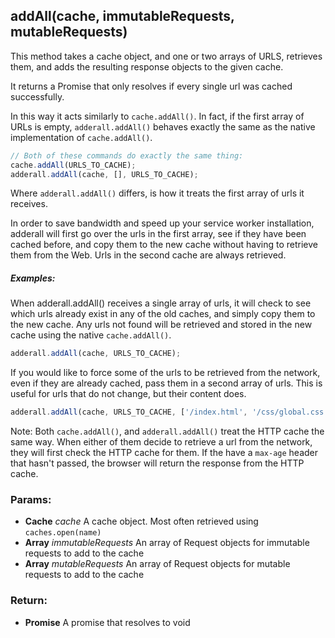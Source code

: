 

<!-- Start src/cache.adderall.js -->

<!--
 cache.adderall()
 version : 1.0.0
 author  : Tal Ater @TalAter
 license : MIT
 https://github.com/TalAter/cache.adderall
 -->

## addAll(cache, immutableRequests, mutableRequests)

This method takes a cache object, and one or two arrays of URLS, retrieves them, and adds the resulting response objects to the given cache.

It returns a Promise that only resolves if every single url was cached successfully.

In this way it acts similarly to `cache.addAll()`. In fact, if the first array of URLs is empty, `adderall.addAll()` behaves exactly the same as the native implementation of `cache.addAll()`.

````javascript
// Both of these commands do exactly the same thing:
cache.addAll(URLS_TO_CACHE);
adderall.addAll(cache, [], URLS_TO_CACHE);
````

Where `adderall.addAll()` differs, is how it treats the first array of urls it receives.

In order to save bandwidth and speed up your service worker installation, adderall will first go over the urls in the first array, see if they have been cached before, and copy them to the new cache without having to retrieve them from the Web. Urls in the second cache are always retrieved.

##### Examples:

When adderall.addAll() receives a single array of urls, it will check to see which urls already exist in any of the old caches, and simply copy them to the new cache. Any urls not found will be retrieved and stored in the new cache using the native `cache.addAll()`.
````javascript
adderall.addAll(cache, URLS_TO_CACHE);
````

If you would like to force some of the urls to be retrieved from the network, even if they are already cached, pass them in a second array of urls. This is useful for urls that do not change, but their content does.
````javascript
adderall.addAll(cache, URLS_TO_CACHE, ['/index.html', '/css/global.css']);
````

Note: Both `cache.addAll()`, and `adderall.addAll()` treat the HTTP cache the same way. When either of them decide to retrieve a url from the network, they will first check the HTTP cache for them. If the have a `max-age` header that hasn't passed, the browser will return the response from the HTTP cache.

### Params:

* **Cache** *cache* A cache object. Most often retrieved using `caches.open(name)`
* **Array** *immutableRequests* An array of Request objects for immutable requests to add to the cache
* **Array** *mutableRequests* An array of Request objects for mutable requests to add to the cache

### Return:

* **Promise** A promise that resolves to void

<!-- End src/cache.adderall.js -->

